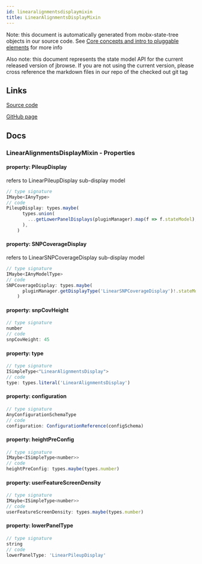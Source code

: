 ```yaml
---
id: linearalignmentsdisplaymixin
title: LinearAlignmentsDisplayMixin
---
```


Note: this document is automatically generated from mobx-state-tree objects in
our source code. See
[Core concepts and intro to pluggable elements](/docs/developer_guide/) for more
info

Also note: this document represents the state model API for the current released
version of jbrowse. If you are not using the current version, please cross
reference the markdown files in our repo of the checked out git tag

## Links

[Source code](https://github.com/GMOD/jbrowse-components/blob/main/plugins/alignments/src/LinearAlignmentsDisplay/alignmentsModel.tsx)

[GitHub page](https://github.com/GMOD/jbrowse-components/tree/main/website/docs/models/LinearAlignmentsDisplayMixin.md)

## Docs

### LinearAlignmentsDisplayMixin - Properties

#### property: PileupDisplay

refers to LinearPileupDisplay sub-display model

```js
// type signature
IMaybe<IAnyType>
// code
PileupDisplay: types.maybe(
      types.union(
        ...getLowerPanelDisplays(pluginManager).map(f => f.stateModel),
      ),
    )
```

#### property: SNPCoverageDisplay

refers to LinearSNPCoverageDisplay sub-display model

```js
// type signature
IMaybe<IAnyModelType>
// code
SNPCoverageDisplay: types.maybe(
      pluginManager.getDisplayType('LinearSNPCoverageDisplay')!.stateModel,
    )
```

#### property: snpCovHeight

```js
// type signature
number
// code
snpCovHeight: 45
```

#### property: type

```js
// type signature
ISimpleType<"LinearAlignmentsDisplay">
// code
type: types.literal('LinearAlignmentsDisplay')
```

#### property: configuration

```js
// type signature
AnyConfigurationSchemaType
// code
configuration: ConfigurationReference(configSchema)
```

#### property: heightPreConfig

```js
// type signature
IMaybe<ISimpleType<number>>
// code
heightPreConfig: types.maybe(types.number)
```

#### property: userFeatureScreenDensity

```js
// type signature
IMaybe<ISimpleType<number>>
// code
userFeatureScreenDensity: types.maybe(types.number)
```

#### property: lowerPanelType

```js
// type signature
string
// code
lowerPanelType: 'LinearPileupDisplay'
```
